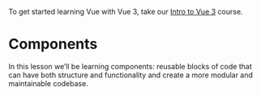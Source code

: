 To get started learning Vue with Vue 3, take our [Intro to Vue 3](/courses/intro-to-vue-3/intro-to-vue3) course.

# Components

In this lesson we’ll be learning components: reusable blocks of code that can have both structure and functionality and create a more modular and maintainable codebase.